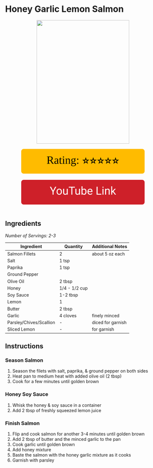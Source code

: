 # Honey Garlic Lemon Salmon
<p align="center">
  <img src="images/honey-garlic-lemon-salmon.jpg" width="300" height="400">
</p>

<div align="center">
  <img src="../graphics/svg/stars-5.svg" alt="Rating">
</div>

<br>

<div align="center">
  <a href="https://youtu.be/vAziD9FWF08">
    <img src="../graphics/svg/link-button-youtube.svg" alt="YouTube Link">
  </a>
</div>

<br>

## Ingredients
*Number of Servings: 2-3*

| Ingredient | Quantity | Additional Notes |
| --- | --- | --- |
| Salmon Fillets | 2 | about 5 oz each |
| Salt | 1 tsp |
| Paprika | 1 tsp |
| Ground Pepper |
| Olive Oil | 2 tbsp |
| Honey | 1/4 - 1/2 cup |
| Soy Sauce | 1-2 tbsp |
| Lemon | 1 |
| Butter | 2 tbsp |
| Garlic | 4 cloves | finely minced |
| Parsley/Chives/Scallion | - | diced for garnish |
| Sliced Lemon | - | for garnish |

## Instructions
### Season Salmon
1. Season the filets with salt, paprika, & ground pepper on both sides
1. Heat pan to medium heat with added olive oil (2 tbsp)
1. Cook for a few minutes until golden brown

### Honey Soy Sauce
1. Whisk the honey & soy sauce in a container
1. Add 2 tbsp of freshly squeezed lemon juice

### Finish Salmon
1. Flip and cook salmon for another 3-4 minutes until golden brown
1. Add 2 tbsp of butter and the minced garlic to the pan
1. Cook garlic until golden brown
1. Add honey mixture
1. Baste the salmon with the honey garlic mixture as it cooks
1. Garnish with parsley